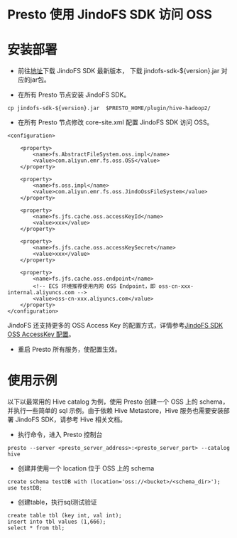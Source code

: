 # Presto 使用 JindoFS SDK 访问 OSS

# 安装部署

* 前往[地址](jindofs_sdk_download.md)下载 JindoFS SDK 最新版本， 下载 jindofs-sdk-${version}.jar 对应的jar包。

* 在所有 Presto 节点安装 JindoFS SDK。
````
cp jindofs-sdk-${version}.jar  $PRESTO_HOME/plugin/hive-hadoop2/
````

* 在所有 Presto 节点修改 core-site.xml 配置 JindoFS SDK 访问 OSS。

````
<configuration>

    <property>
        <name>fs.AbstractFileSystem.oss.impl</name>
        <value>com.aliyun.emr.fs.oss.OSS</value>
    </property>

    <property>
        <name>fs.oss.impl</name>
        <value>com.aliyun.emr.fs.oss.JindoOssFileSystem</value>
    </property>

    <property>
        <name>fs.jfs.cache.oss.accessKeyId</name>
        <value>xxx</value>
    </property>

    <property>
        <name>fs.jfs.cache.oss.accessKeySecret</name>
        <value>xxx</value>
    </property>

    <property>
        <name>fs.jfs.cache.oss.endpoint</name>
        <!-- ECS 环境推荐使用内网 OSS Endpoint，即 oss-cn-xxx-internal.aliyuncs.com -->
        <value>oss-cn-xxx.aliyuncs.com</value>
    </property>
</configuration>

````
JindoFS 还支持更多的 OSS Access Key 的配置方式，详情参考[JindoFS SDK OSS AccessKey 配置](./jindosdk_credential_provider.md)。<br />

* 重启 Presto 所有服务，使配置生效。

# 使用示例
以下以最常用的 Hive catalog 为例，使用 Presto 创建一个 OSS 上的 schema，并执行一些简单的 sql 示例。由于依赖 Hive Metastore，Hive 服务也需要安装部署 JindoFS SDK，请参考 Hive 相关文档。
* 执行命令，进入 Presto 控制台
````
presto --server <presto_server_address>:<presto_server_port> --catalog hive
````
* 创建并使用一个 location 位于 OSS 上的 schema
````
create schema testDB with (location='oss://<bucket>/<schema_dir>');
use testDB;
````
* 创建table，执行sql测试验证
````
create table tbl (key int, val int);
insert into tbl values (1,666);
select * from tbl;
````